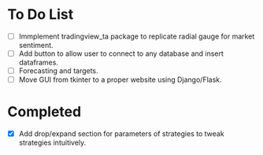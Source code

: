 # To Do List
- [ ] Immplement tradingview_ta package to replicate radial gauge for market sentiment.
- [ ] Add button to allow user to connect to any database and insert dataframes.
- [ ] Forecasting and targets.
- [ ] Move GUI from tkinter to a proper website using Django/Flask.

# Completed
- [x] Add drop/expand section for parameters of strategies to tweak strategies intuitively.